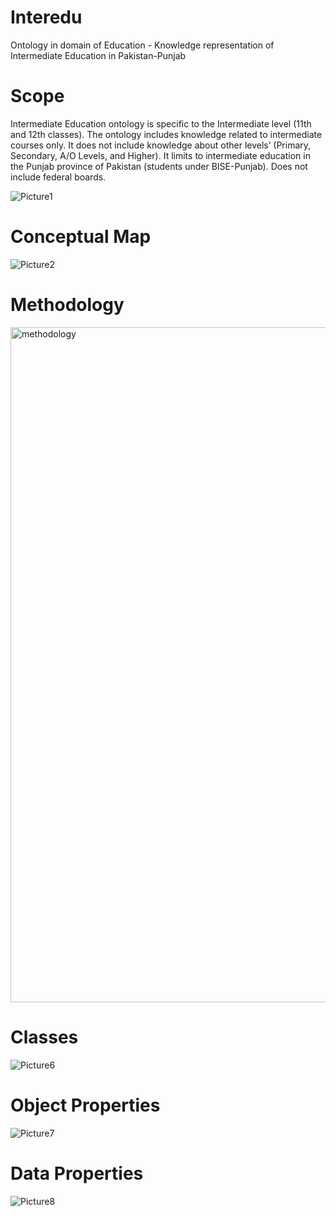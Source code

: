 # Interedu
Ontology in domain of Education - Knowledge representation of Intermediate Education in Pakistan-Punjab

# Scope

Intermediate Education ontology is specific to the Intermediate level (11th and 12th classes). The
ontology includes knowledge related to intermediate courses only. It does not include knowledge
about other levels’ (Primary, Secondary, A/O Levels, and Higher). It limits to intermediate education
in the Punjab province of Pakistan (students under BISE-Punjab). Does not include federal boards.

![Picture1](https://github.com/user-attachments/assets/0cfd617e-4107-419c-bc4e-ab90dda9918b)

# Conceptual Map

![Picture2](https://github.com/user-attachments/assets/2dded240-a5df-4394-88d9-875dbf27fb36)

# Methodology

<img width="1920" height="1080" alt="methodology" src="https://github.com/user-attachments/assets/bcaaaf1a-610f-4384-a76c-f06a29aef48e" />

# Classes
![Picture6](https://github.com/user-attachments/assets/8d7f1153-83cf-4986-8fab-e793b69a678f)

# Object Properties
![Picture7](https://github.com/user-attachments/assets/6bfc19e4-0f40-4f62-b587-3e1f583d776e)

# Data Properties
![Picture8](https://github.com/user-attachments/assets/211441a9-3011-4856-8249-bdb2cd580860)


